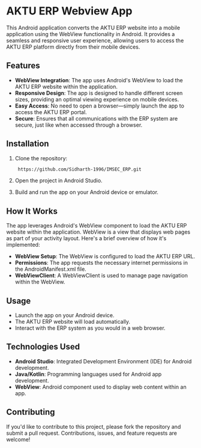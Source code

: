 # AKTU ERP Webview App

This Android application converts the AKTU ERP website into a mobile application using the WebView functionality in Android. It provides a seamless and responsive user experience, allowing users to access the AKTU ERP platform directly from their mobile devices.

## Features

- **WebView Integration**: The app uses Android's WebView to load the AKTU ERP website within the application.
- **Responsive Design**: The app is designed to handle different screen sizes, providing an optimal viewing experience on mobile devices.
- **Easy Access**: No need to open a browser—simply launch the app to access the AKTU ERP portal.
- **Secure**: Ensures that all communications with the ERP system are secure, just like when accessed through a browser.

## Installation

1. Clone the repository:
   ```bash
    https://github.com/Sidharth-1996/IMSEC_ERP.git
   ```

2. Open the project in Android Studio.

3. Build and run the app on your Android device or emulator.

## How It Works

The app leverages Android's WebView component to load the AKTU ERP website within the application. WebView is a view that displays web pages as part of your activity layout. Here's a brief overview of how it's implemented:

- **WebView Setup**: The WebView is configured to load the AKTU ERP URL.
- **Permissions**: The app requests the necessary internet permissions in the AndroidManifest.xml file.
- **WebViewClient**: A WebViewClient is used to manage page navigation within the WebView.

## Usage

- Launch the app on your Android device.
- The AKTU ERP website will load automatically.
- Interact with the ERP system as you would in a web browser.

## Technologies Used

- **Android Studio**: Integrated Development Environment (IDE) for Android development.
- **Java/Kotlin**: Programming languages used for Android app development.
- **WebView**: Android component used to display web content within an app.

## Contributing

If you'd like to contribute to this project, please fork the repository and submit a pull request. Contributions, issues, and feature requests are welcome!



